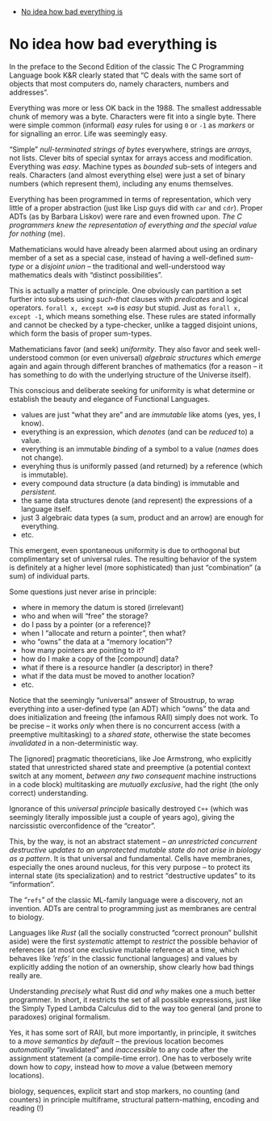 - [No idea how bad everything is](#org45a4564)



<a id="org45a4564"></a>

# No idea how bad everything is

In the preface to the Second Edition of the classic The C Programming Language book K&R clearly stated that &ldquo;C deals with the same sort of objects that most computers do, namely characters, numbers and addresses&rdquo;.

Everything was more or less OK back in the 1988. The smallest addressable chunk of memory was a byte. Characters were fit into a single byte. There were simple common (informal) *easy* rules for using `0` or `-1` as *markers* or for signalling an error. Life was seemingly easy.

&ldquo;Simple&rdquo; *null-terminated strings of bytes* everywhere, strings are *arrays*, not lists. Clever bits of special syntax for arrays access and modification. Everything was *easy*. Machine types as *bounded* sub-sets of integers and reals. Characters (and almost everything else) were just a set of binary numbers (which represent them), including any enums themselves.

Everything has been programmed in terms of representation, which very little of a proper abstraction (just like Lisp guys did with `car` and `cdr`). Proper ADTs (as by Barbara Liskov) were rare and even frowned upon. *The C programmers knew the representation of everything and the special value for nothing* (me).

Mathematicians would have already been alarmed about using an ordinary member of a set as a special case, instead of having a well-defined *sum-type* or a *disjoint union* &#x2013; the traditional and well-understood way mathematics deals with &ldquo;distinct possibilities&rdquo;.

This is actually a matter of principle. One obviously can partition a set further into subsets using *such-that* clauses with *predicates* and logical operators. `forall x, except x=0` is *easy* but stupid. Just as `forall x, except -1`, which means something else. These rules are stated informally and cannot be checked by a type-checker, unlike a tagged disjoint unions, which form the basis of proper sum-types.

Mathematicians favor (and seek) *uniformity*. They also favor and seek well-understood common (or even universal) *algebraic structures* which *emerge* again and again through different branches of mathematics (for a reason &#x2013; it has something to do with the underlying structure of the Universe itself).

This conscious and deliberate seeking for uniformity is what determine or establish the beauty and elegance of Functional Languages.

-   values are just &ldquo;what they are&rdquo; and are *immutable* like atoms (yes, yes, I know).
-   everything is an expression, which *denotes* (and can be *reduced* to) a value.
-   everything is an immutable *binding* of a symbol to a value (*names* does not change).
-   everyhing thus is uniformly passed (and returned) by a reference (which is immutable).
-   every compound data structure (a data binding) is immutable and *persistent*.
-   the same data structures denote (and represent) the expressions of a language itself.
-   just 3 algebraic data types (a sum, product and an arrow) are enough for everything.
-   etc.

This emergent, even spontaneous uniformity is due to orthogonal but complimentary set of universal rules. The resulting behavior of the system is definitely at a higher level (more sophisticated) than just &ldquo;combination&rdquo; (a sum) of individual parts.

Some questions just never arise in principle:

-   where in memory the datum is stored (irrelevant)
-   who and when will &ldquo;free&rdquo; the storage?
-   do I pass by a pointer (or a reference)?
-   when I &ldquo;allocate and return a pointer&rdquo;, then what?
-   who &ldquo;owns&rdquo; the data at a &ldquo;memory location&rdquo;?
-   how many pointers are pointing to it?
-   how do I make a copy of the [compound] data?
-   what if there is a resource handler (a descriptor) in there?
-   what if the data must be moved to another location?
-   etc.

Notice that the seemingly &ldquo;universal&rdquo; answer of Stroustrup, to wrap everything into a user-defined type (an ADT) which &ldquo;owns&rdquo; the data and does initialization and freeing (the infamous RAII) simply does not work. To be precise &#x2013; it works *only* when there is no concurrent access (with a preemptive multitasking) to a *shared state*, otherwise the state becomes *invalidated* in a non-deterministic way.

The [ignored] pragmatic theoreticians, like Joe Armstrong, who explicitly stated that unrestricted shared state and preemptive (a potential context switch at any moment, *between any two consequent* machine instructions in a code block) multitasking are *mutually exclusive*, had the right (the only correct) understanding.

Ignorance of this *universal principle* basically destroyed `C++` (which was seemingly literally impossible just a couple of years ago), giving the narcissistic overconfidence of the &ldquo;creator&rdquo;.

This, by the way, is not an abstract statement &#x2013; *an unrestricted concurrent destructive updates to an unprotected mutable state do not arise in biology as a pattern*. It is that universal and fundamental. Cells have membranes, especially the ones around nucleus, for this very purpose &#x2013; to protect its internal state (its specialization) and to restrict &ldquo;destructive updates&rdquo; to its &ldquo;information&rdquo;.

The &ldquo;`refs`&rdquo; of the classic ML-family language were a discovery, not an invention. ADTs are central to programming just as membranes are central to biology.

Languages like *Rust* (all the socially constructed &ldquo;correct pronoun&rdquo; bullshit aside) were the first *systematic* attempt to *restrict* the possible behavior of references (at most one exclusive mutable reference at a time, which behaves like *&rsquo;refs&rsquo;* in the classic functional languages) and values by explicitly adding the notion of an ownership, show clearly how bad things really are.

Understanding *precisely* what Rust did *and why* makes one a much better programmer. In short, it restricts the set of all possible expressions, just like the Simply Typed Lambda Calculus did to the way too general (and prone to paradoxes) original formalism.

Yes, it has some sort of RAII, but more importantly, in principle, it switches to a *move semantics by default* &#x2013; the previous location becomes *automatically* &ldquo;invalidated&rdquo; and *inaccessible* to any code after the assignment statement (a compile-time error). One has to verbosely write down how to *copy*, instead how to *move* a value (between memory locations).

biology, sequences, explicit start and stop markers, no counting (and counters) in principle multiframe, structural pattern-mathing, encoding and reading (!)
